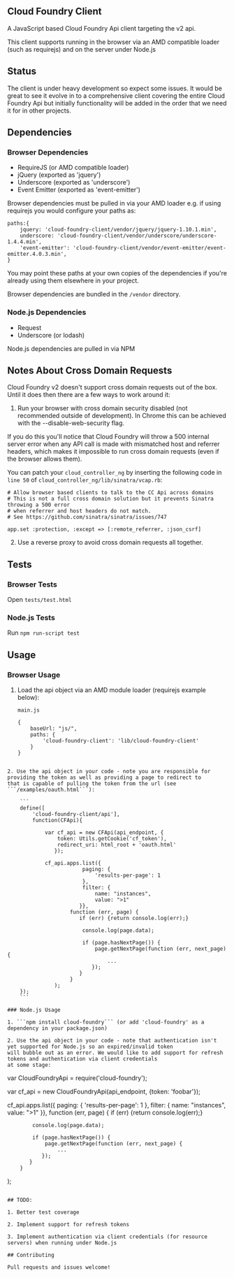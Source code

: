 ## Cloud Foundry Client

A JavaScript based Cloud Foundry Api client targeting the v2 api.

This client supports running in the browser via an AMD compatible loader (such as requirejs) and on the server under Node.js

## Status

The client is under heavy development so expect some issues. It would be great to see it evolve in to a comprehensive client
covering the entire Cloud Foundry Api but initially functionality will be added in the order that we need it for in other projects.

## Dependencies

### Browser Dependencies

* RequireJS (or AMD compatible loader)
* jQuery (exported as 'jquery')
* Underscore (exported as 'underscore')
* Event Emitter (exported as 'event-emitter')

Browser dependencies must be pulled in via your AMD loader e.g. if using requirejs you would configure your paths as:

```
paths:{
    jquery: 'cloud-foundry-client/vendor/jquery/jquery-1.10.1.min',
    underscore: 'cloud-foundry-client/vendor/underscore/underscore-1.4.4.min',
    'event-emitter': 'cloud-foundry-client/vendor/event-emitter/event-emitter.4.0.3.min',
}
```

You may point these paths at your own copies of the dependencies if you're already using them elsewhere in your project.

Browser dependencies are bundled in the ```/vendor``` directory.

### Node.js Dependencies

* Request
* Underscore (or lodash)

Node.js dependencies are pulled in via NPM

## Notes About Cross Domain Requests

Cloud Foundry v2 doesn't support cross domain requests out of the box. Until it does then there are a few ways to work
around it:

 1. Run your browser with cross domain security disabled (not recommended outside of development). In Chrome this can be
 achieved with the --disable-web-security flag.

  If you do this you'll notice that Cloud Foundry will throw a 500 internal server error when any API call is made with
  mismatched host and referrer headers, which makes it impossible to run cross domain requests (even if the browser
  allows them).

  You can patch your ```cloud_controller_ng``` by inserting the following code in ```line 50``` of ```cloud_controller_ng/lib/sinatra/vcap.rb```:

  ```
  # Allow browser based clients to talk to the CC Api across domains
  # This is not a full cross domain solution but it prevents Sinatra throwing a 500 error
  # when referrer and host headers do not match.
  # See https://github.com/sinatra/sinatra/issues/747

  app.set :protection, :except => [:remote_referrer, :json_csrf]
  
  ```

2. Use a reverse proxy to avoid cross domain requests all together.

## Tests

### Browser Tests

Open ```tests/test.html```

### Node.js Tests

Run ```npm run-script test```

## Usage

### Browser Usage

1. Load the api object via an AMD module loader (requirejs example below):
    ```
    main.js

    {
        baseUrl: "js/",
        paths: {
            'cloud-foundry-client': 'lib/cloud-foundry-client'
        }
    }
```

2. Use the api object in your code - note you are responsible for providing the token as well as providing a page to redirect to
that is capable of pulling the token from the url (see ```/examples/oauth.html```):

    ```
    define([
        'cloud-foundry-client/api'],
        function(CFApi){

            var cf_api = new CFApi(api_endpoint, {
                token: Utils.getCookie('cf_token'),
                redirect_uri: html_root + 'oauth.html'
               });

            cf_api.apps.list({
                        paging: {
                            'results-per-page': 1
                        },
                        filter: {
                            name: "instances",
                            value: ">1"
                       }},
                    function (err, page) {
                       if (err) {return console.log(err);}

                        console.log(page.data);

                        if (page.hasNextPage()) {
                            page.getNextPage(function (err, next_page) {
                                ...
                           });
                       }
                    }
               );
    });
    ```

### Node.js Usage

1. ```npm install cloud-foundry``` (or add 'cloud-foundry' as a dependency in your package.json)

2. Use the api object in your code - note that authentication isn't yet supported for Node.js so an expired/invalid token
will bubble out as an error. We would like to add support for refresh tokens and authentication via client credentials
at some stage:

 ```
 var CloudFoundryApi = require('cloud-foundry');

 var cf_api = new CloudFoundryApi(api_endpoint, {token: 'foobar'});

 cf_api.apps.list({
            paging: {
                'results-per-page': 1
            },
            filter: {
                name: "instances",
                value: ">1"
           }},
        function (err, page) {
           if (err) {return console.log(err);}

            console.log(page.data);

            if (page.hasNextPage()) {
                page.getNextPage(function (err, next_page) {
                    ...
               });
           }
        }
   );

 ```

## TODO:

1. Better test coverage

2. Implement support for refresh tokens

3. Implement authentication via client credentials (for resource servers) when running under Node.js

## Contributing

Pull requests and issues welcome!
